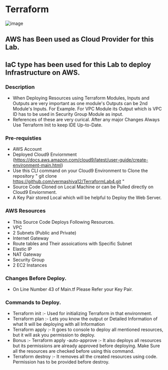# Terraform 



![image](https://user-images.githubusercontent.com/115514079/205508632-a5030382-3a86-4fa9-8763-fa486c282f51.png)

## AWS has  Been used as Cloud Provider for this Lab. 


## IaC type has been used for this Lab to deploy Infrastructure on AWS.

### Description
- When Deploying Resources using Terraform Modules, Inputs and Outputs are very important as one module's Outputs can be 2nd Module's Inputs. For Example. For VPC Module its Output which is VPC ID has to be used in Security Group Module as input. 
- References of these are very curical. After any major Changes Always Use Terraform Init to keep IDE Up-to-Date. 


### Pre-requisties 


-  AWS Account
-  Deployed Cloud9 Enviornment (https://docs.aws.amazon.com/cloud9/latest/user-guide/create-environment-main.html)
-  Use this CLI command on your Cloud9 Environment to Clone the repository " git clone https://github.com/vermashiva12/TerraformLab4.git "
-  Source Code Cloned on Local Machine or can be Pulled directly on Cloud9 Enviornment. 
-  A Key Pair stored Local which will be helpful to Deploy the Web Server. 

### AWS Resources 
- This Source Code Deploys Following Resources.
-  VPC
-  2 Subnets (Public and Private)
-  Internet Gateway 
-  Route tables and Their assoications with Specific Subnet
-  Elastic IP
-  NAT Gateway
-  Security Group
-  2 EC2 Instances

### Changes Before Deploy.
-  On Line Number 43 of Main.tf Please Refer your Key Pair. 

### Commands to Deploy.
- Terraform init :- Used for initializing Terraform in that environment.
- Terraform plan :- Lets you know the output or Detailed Information of what It will be deploying with all Information
- Terraform apply :- It goes to console to deploy all mentioned resources, but it will ask you permission to deploy. 
- Bonus :- Terraform apply -auto-approve :- It also deploys all resources but its permissions are already approved before deploying. Make Sure all the resources are checked before using this command.
- Terraform destroy :- It removes all the created resources using code. Permission has to be provided before destroy. 



